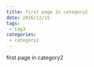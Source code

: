 ```yaml
---
title: first page in category2
date: 2016/12/15
tags:
 - tag3
categories:
 - category2
---
```


first page in category2
